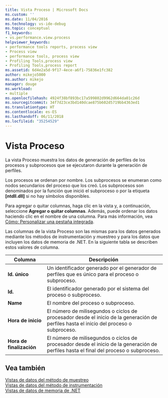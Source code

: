 ```yaml
---
title: Vista Proceso | Microsoft Docs
ms.custom: ''
ms.date: 11/04/2016
ms.technology: vs-ide-debug
ms.topic: conceptual
f1_keywords:
- vs.performance.view.process
helpviewer_keywords:
- performance tools reports, process view
- Process view
- performance tools, process view
- Profiling Tools,process view
- Profiling Tools,process report
ms.assetid: 6d4e2a5d-9f17-4ece-a6f1-75836e1fc382
author: mikejo5000
ms.author: mikejo
manager: douge
ms.workload:
- multiple
ms.openlocfilehash: 4924f38bf893bc17a599802d9962d664da01c26d
ms.sourcegitcommit: 34f7d23ce3bd140dcae875b602d5719bb4363ed1
ms.translationtype: HT
ms.contentlocale: es-ES
ms.lasthandoff: 06/11/2018
ms.locfileid: "35254529"
---
```

# <a name="process-view"></a>Vista Proceso
La vista Proceso muestra los datos de generación de perfiles de los procesos y subprocesos que se ejecutaron durante la generación de perfiles.  
  
 Los procesos se ordenan por nombre. Los subprocesos se enumeran como nodos secundarios del proceso que los creó. Los subprocesos son denominados por la función que inició el subproceso o por la etiqueta **[ntdll.dll]** si no hay símbolos disponibles.  
  
 Para agregar o quitar columnas, haga clic en la vista y, a continuación, seleccione **Agregar o quitar columnas**. Además, puede ordenar los datos haciendo clic en el nombre de una columna. Para más información, vea [Cómo: Personalizar una pestaña integrada](../profiling/how-to-customize-report-view-columns.md).  
  
 Las columnas de la vista Proceso son las mismas para los datos generados mediante los métodos de instrumentación y muestreo y para los datos que incluyen los datos de memoria de .NET. En la siguiente tabla se describen estos valores de columna.  
  
|Columna|Descripción|  
|------------|-----------------|  
|**Id. único**|Un identificador generado por el generador de perfiles que es único para el proceso o subproceso.|  
|**Id.**|El identificador generado por el sistema del proceso o subproceso.|  
|**Name**|El nombre del proceso o subproceso.|  
|**Hora de inicio**|El número de milisegundos o ciclos de procesador desde el inicio de la generación de perfiles hasta el inicio del proceso o subproceso.|  
|**Hora de finalización**|El número de milisegundos o ciclos de procesador desde el inicio de la generación de perfiles hasta el final del proceso o subproceso.|  
  
## <a name="see-also"></a>Vea también  
 [Vistas de datos del método de muestreo](../profiling/profiler-sampling-method-data-views.md)   
 [Vistas de datos del método de instrumentación](../profiling/instrumentation-method-data-views.md)   
 [Vistas de datos de memoria de .NET](../profiling/dotnet-memory-data-views.md)